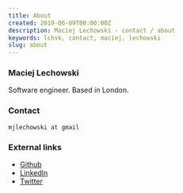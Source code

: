 ```yaml
---
title: About
created: 2019-06-09T00:00:00Z
description: Maciej Lechowski - contact / about
keywords: lchsk, contact, maciej, lechowski
slug: about
---
```


### Maciej Lechowski

Software engineer. Based in London.

### Contact

<code>mjlechowski at gmail</code>

### External links

- <a href="https://github.com/lchsk" title="lchsk github profile">Github</a>
- <a href="https://www.linkedin.com/in/maciej-lechowski/" title="lchsk linkedin profile">LinkedIn</a>
- <a href="https://twitter.com/lchsk" title="lchsk twitter profile">Twitter</a>


